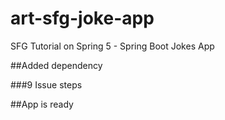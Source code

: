# art-sfg-joke-app
SFG Tutorial on Spring 5 - Spring Boot Jokes App

##Added dependency

###9 Issue steps

##App is ready
